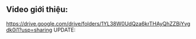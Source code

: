 ## Video giới thiệu:
https://drive.google.com/drive/folders/1YL38W0UdQza6krTHAyQhZZBiYvgdk0i1?usp=sharing 
UPDATE:
 
